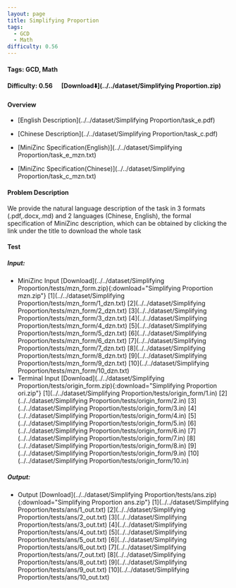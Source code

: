 ```yaml
---
layout: page
title: Simplifying Proportion
tags:
  - GCD
  - Math
difficulty: 0.56
---
```


#### Tags: GCD, Math
#### Difficulty: 0.56 &nbsp;&nbsp;&nbsp;&nbsp; [Download⬇️](../../dataset/Simplifying Proportion.zip)
#### Overview
- [English Description](../../dataset/Simplifying Proportion/task_e.pdf)
- [Chinese Description](../../dataset/Simplifying Proportion/task_c.pdf)
- [MiniZinc Specification(English)](../../dataset/Simplifying Proportion/task_e_mzn.txt)

- [MiniZinc Specification(Chinese)](../../dataset/Simplifying Proportion/task_c_mzn.txt)

#### Problem Description
We provide the natural language description of the task in 3 formats (.pdf,.docx,.md) and 2 languages (Chinese, English), the formal specification of MiniZinc description, which can be obtained by clicking the link under the title to download the whole task
#### Test
##### Input:
- MiniZinc Input [Download](../../dataset/Simplifying Proportion/tests/mzn_form.zip){:download="Simplifying Proportion mzn.zip"} [1](../../dataset/Simplifying Proportion/tests/mzn_form/1_dzn.txt) [2](../../dataset/Simplifying Proportion/tests/mzn_form/2_dzn.txt) [3](../../dataset/Simplifying Proportion/tests/mzn_form/3_dzn.txt) [4](../../dataset/Simplifying Proportion/tests/mzn_form/4_dzn.txt) [5](../../dataset/Simplifying Proportion/tests/mzn_form/5_dzn.txt) [6](../../dataset/Simplifying Proportion/tests/mzn_form/6_dzn.txt) [7](../../dataset/Simplifying Proportion/tests/mzn_form/7_dzn.txt) [8](../../dataset/Simplifying Proportion/tests/mzn_form/8_dzn.txt) [9](../../dataset/Simplifying Proportion/tests/mzn_form/9_dzn.txt) [10](../../dataset/Simplifying Proportion/tests/mzn_form/10_dzn.txt) 
- Terminal Input [Download](../../dataset/Simplifying Proportion/tests/origin_form.zip){:download="Simplifying Proportion ori.zip"} [1](../../dataset/Simplifying Proportion/tests/origin_form/1.in) [2](../../dataset/Simplifying Proportion/tests/origin_form/2.in) [3](../../dataset/Simplifying Proportion/tests/origin_form/3.in) [4](../../dataset/Simplifying Proportion/tests/origin_form/4.in) [5](../../dataset/Simplifying Proportion/tests/origin_form/5.in) [6](../../dataset/Simplifying Proportion/tests/origin_form/6.in) [7](../../dataset/Simplifying Proportion/tests/origin_form/7.in) [8](../../dataset/Simplifying Proportion/tests/origin_form/8.in) [9](../../dataset/Simplifying Proportion/tests/origin_form/9.in) [10](../../dataset/Simplifying Proportion/tests/origin_form/10.in) 

##### Output:
- Output [Download](../../dataset/Simplifying Proportion/tests/ans.zip){:download="Simplifying Proportion ans.zip"} [1](../../dataset/Simplifying Proportion/tests/ans/1_out.txt) [2](../../dataset/Simplifying Proportion/tests/ans/2_out.txt) [3](../../dataset/Simplifying Proportion/tests/ans/3_out.txt) [4](../../dataset/Simplifying Proportion/tests/ans/4_out.txt) [5](../../dataset/Simplifying Proportion/tests/ans/5_out.txt) [6](../../dataset/Simplifying Proportion/tests/ans/6_out.txt) [7](../../dataset/Simplifying Proportion/tests/ans/7_out.txt) [8](../../dataset/Simplifying Proportion/tests/ans/8_out.txt) [9](../../dataset/Simplifying Proportion/tests/ans/9_out.txt) [10](../../dataset/Simplifying Proportion/tests/ans/10_out.txt) 

